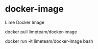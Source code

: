 # docker-image
Lime Docker Image 


docker pull limeteam/docker-image

docker run -it limeteam/docker-image bash
